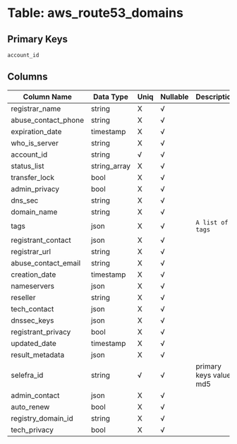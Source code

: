 # Table: aws_route53_domains

## Primary Keys 

```
account_id
```


## Columns 

|  Column Name   |  Data Type  | Uniq | Nullable | Description | 
|  ----  | ----  | ----  | ----  | ---- | 
| registrar_name | string | X | √ |  | 
| abuse_contact_phone | string | X | √ |  | 
| expiration_date | timestamp | X | √ |  | 
| who_is_server | string | X | √ |  | 
| account_id | string | √ | √ |  | 
| status_list | string_array | X | √ |  | 
| transfer_lock | bool | X | √ |  | 
| admin_privacy | bool | X | √ |  | 
| dns_sec | string | X | √ |  | 
| domain_name | string | X | √ |  | 
| tags | json | X | √ | `A list of tags` | 
| registrant_contact | json | X | √ |  | 
| registrar_url | string | X | √ |  | 
| abuse_contact_email | string | X | √ |  | 
| creation_date | timestamp | X | √ |  | 
| nameservers | json | X | √ |  | 
| reseller | string | X | √ |  | 
| tech_contact | json | X | √ |  | 
| dnssec_keys | json | X | √ |  | 
| registrant_privacy | bool | X | √ |  | 
| updated_date | timestamp | X | √ |  | 
| result_metadata | json | X | √ |  | 
| selefra_id | string | √ | √ | primary keys value md5 | 
| admin_contact | json | X | √ |  | 
| auto_renew | bool | X | √ |  | 
| registry_domain_id | string | X | √ |  | 
| tech_privacy | bool | X | √ |  | 



